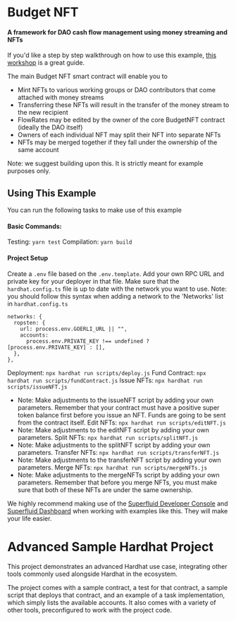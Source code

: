 # Budget NFT
#### A framework for DAO cash flow management using money streaming and NFTs

If you'd like a step by step walkthrough on how to use this example, [this workshop](https://www.youtube.com/watch?v=alnIRuoKocw&t=1484s) is a great guide.

The main Budget NFT smart contract will enable you to
- Mint NFTs to various working groups or DAO contributors that come attached with money streams
- Transferring these NFTs will result in the transfer of the money stream to the new recipient
- FlowRates may be edited by the owner of the core BudgetNFT contract (ideally the DAO itself)
- Owners of each individual NFT may split their NFT into separate NFTs
- NFTs may be merged together if they fall under the ownership of the same account

Note: we suggest building upon this. It is strictly meant for example purposes only.

## Using This Example

You can run the following tasks to make use of this example

#### Basic Commands:
Testing: `yarn test`
Compilation: `yarn build`

#### Project Setup
Create a `.env` file based on the `.env.template`. Add your own RPC URL and private key for your deployer in that file.
Make sure that the `hardhat.config.ts` file is up to date with the network you want to use. Note: you should follow this syntax when adding a network to the 'Networks' list in `hardhat.config.ts`
  ```
  networks: {
    ropsten: {
      url: process.env.GOERLI_URL || "",
      accounts:
        process.env.PRIVATE_KEY !== undefined ? [process.env.PRIVATE_KEY] : [],
    },
  },
  ```

Deployment: `npx hardhat run scripts/deploy.js`
Fund Contract: `npx hardhat run scripts/fundContract.js`
Issue NFTs: `npx hardhat run scripts/issueNFT.js`
- Note: Make adjustments to the issueNFT script by adding your own parameters. Remember that your contract must have a positive super token balance first before you issue an NFT. Funds are going to be sent from the contract itself. 
Edit NFTs: `npx hardhat run scripts/editNFT.js`
- Note: Make adjustments to the editNFT script by adding your own parameters.
Split NFTs: `npx hardhat run scripts/splitNFT.js`
- Note: Make adjustments to the splitNFT script by adding your own parameters.
Transfer NFTs: `npx hardhat run scripts/transferNFT.js`
- Note: Make adjustments to the transferNFT script by adding your own parameters. 
Merge NFTs: `npx hardhat run scripts/mergeNFTs.js`
- Note: Make adjustments to the mergeNFTs script by adding your own parameters. Remember that before you merge NFTs, you must make sure that both of these NFTs are under the same ownership.

We highly recommend making use of the [Superfluid Developer Console](https://console.superfluid.finance) and [Superfluid Dashboard](https://app.superfluid.finance) when working with examples like this. They will make your life easier.


# Advanced Sample Hardhat Project

This project demonstrates an advanced Hardhat use case, integrating other tools commonly used alongside Hardhat in the ecosystem.

The project comes with a sample contract, a test for that contract, a sample script that deploys that contract, and an example of a task implementation, which simply lists the available accounts. It also comes with a variety of other tools, preconfigured to work with the project code.
